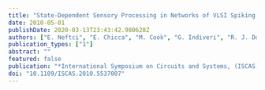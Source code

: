 ```yaml
---
title: "State-Dependent Sensory Processing in Networks of VLSI Spiking Neurons"
date: 2010-05-01
publishDate: 2020-03-13T23:43:42.980628Z
authors: ["E. Neftci", "E. Chicca", "M. Cook", "G. Indiveri", "R. J. Douglas"]
publication_types: ["1"]
abstract: ""
featured: false
publication: "*International Symposium on Circuits and Systems, (ISCAS), 2010*"
doi: "10.1109/ISCAS.2010.5537007"
---
```


